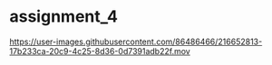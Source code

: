 # assignment_4


https://user-images.githubusercontent.com/86486466/216652813-17b233ca-20c9-4c25-8d36-0d7391adb22f.mov

